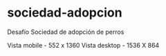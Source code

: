 # sociedad-adopcion
Desafío Sociedad de adopción de perros

Vista mobile - 552 x 1360
Vista desktop - 1536 X 864
